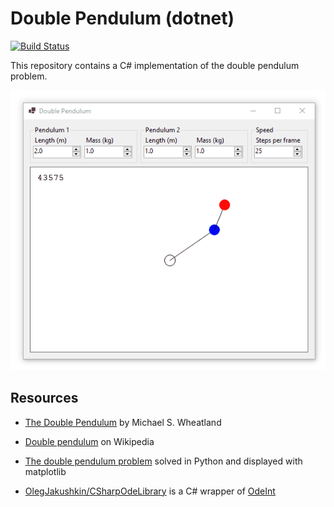 # Double Pendulum (dotnet)

[![Build Status](https://dev.azure.com/swharden/swharden/_apis/build/status/swharden.double-pendulum-dotnet?branchName=main)](https://dev.azure.com/swharden/swharden/_build/latest?definitionId=23&branchName=main)

This repository contains a C# implementation of the double pendulum problem.

![](dev/double-pendulum-winforms.gif)

## Resources

* [The Double Pendulum](http://www.physics.usyd.edu.au/~wheat/dpend_html/) by Michael S. Wheatland

* [Double pendulum](https://en.wikipedia.org/wiki/Double_pendulum) on Wikipedia

* [The double pendulum problem](https://matplotlib.org/stable/gallery/animation/double_pendulum.html#sphx-glr-gallery-animation-double-pendulum-py) solved in Python and displayed with matplotlib

* [OlegJakushkin/CSharpOdeLibrary](https://github.com/OlegJakushkin/CSharpOdeLibrary) is a C# wrapper of [OdeInt](https://github.com/headmyshoulder/odeint-v2)